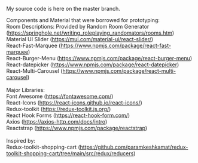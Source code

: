 My source code is here on the master branch.

Components and Material that were borrowed for prototyping:<br>
Room Descriptions: Provided by Random Room Generator (https://springhole.net/writing_roleplaying_randomators/rooms.htm)<br>
Material UI Slider (https://mui.com/material-ui/react-slider/)<br>
React-Fast-Marquee (https://www.npmjs.com/package/react-fast-marquee)<br>
React-Burger-Menu (https://www.npmjs.com/package/react-burger-menu)<br>
React-datepicker (https://www.npmjs.com/package/react-datepicker)<br>
React-Multi-Carousel (https://www.npmjs.com/package/react-multi-carousel)<br>
<br>
Major Libraries:<br>
Font Awesome (https://fontawesome.com/)<br>
React-Icons (https://react-icons.github.io/react-icons/)<br>
Redux-toolkit (https://redux-toolkit.js.org/)<br>
React Hook Forms (https://react-hook-form.com/)<br>
Axios (https://axios-http.com/docs/intro)<br>
Reactstrap (https://www.npmjs.com/package/reactstrap)<br>
<br>
Inspired by:<br>
Redux-toolkit-shopping-cart (https://github.com/paramkeshkamat/redux-toolkit-shopping-cart/tree/main/src/redux/reducers)

